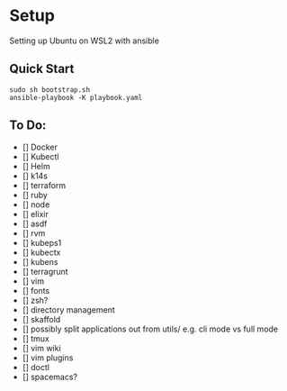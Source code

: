 # Setup
Setting up Ubuntu on WSL2 with ansible

## Quick Start

```
sudo sh bootstrap.sh
ansible-playbook -K playbook.yaml
```

## To Do:

- [] Docker 
- [] Kubectl
- [] Helm
- [] k14s
- [] terraform
- [] ruby
- [] node
- [] elixir
- [] asdf
- [] rvm
- [] kubeps1
- [] kubectx
- [] kubens
- [] terragrunt
- [] vim
- [] fonts
- [] zsh?
- [] directory management
- [] skaffold
- [] possibly split applications out from utils/ e.g. cli mode vs full mode
- [] tmux
- [] vim wiki
- [] vim plugins
- [] doctl
- [] spacemacs?
